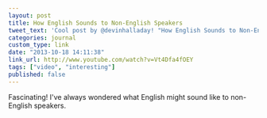 ```yaml
---
layout: post
title: How English Sounds to Non-English Speakers
tweet_text: 'Cool post by @devinhalladay! "How English Sounds to Non-English Speakers":'
categories: journal
custom_type: link
date: "2013-10-18 14:11:38"
link_url: http://www.youtube.com/watch?v=Vt4Dfa4fOEY
tags: ["video", "interesting"]
published: false
---
```

Fascinating! I've always wondered what English might sound like to non-English speakers.